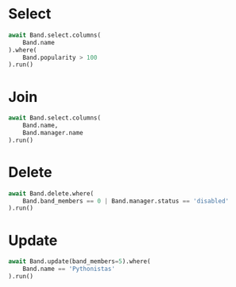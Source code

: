 # Select

```python
await Band.select.columns(
    Band.name
).where(
    Band.popularity > 100
).run()
```

# Join

```python
await Band.select.columns(
    Band.name,
    Band.manager.name
).run()
```

# Delete

```python
await Band.delete.where(
    Band.band_members == 0 | Band.manager.status == 'disabled'
).run()
```

# Update

```python
await Band.update(band_members=5).where(
    Band.name == 'Pythonistas'
).run()
```
